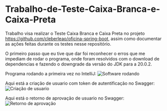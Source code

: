 # Trabalho-de-Teste-Caixa-Branca-e-Caixa-Preta
Trabalho visa realizar o Teste Caixa Branca e Caixa Preta no projeto https://github.com/cleberleao/oficina-spring-boot, assim como documentar as ações feitas durante os testes nesse repositório.

O primeiro passo que eu tive que dar foi reconhecer o erros que me impediam de rodar o programa, onde foram resolvidos com o download de dependencias e fazendo o downgrade da versão do JDK para a 20.0.2.

Programa rodando a primeira vez no IntelliJ:
![Software rodando](https://github.com/user-attachments/assets/22208b1b-b5a4-47d3-8d64-f3354163baf7)


Aqui está a criação de usuario com token de autentificação no Swagger:
![Criação de usuario](https://github.com/user-attachments/assets/7dd38e65-7c9f-46bf-90d2-d2c651b9fdf1)

Aqui está o retorno de aprovação de usuario no Swagger:
![Retorno de aprovação](https://github.com/user-attachments/assets/4d4f49a3-45f3-4c5e-86e3-9e8c4ab6621b)
